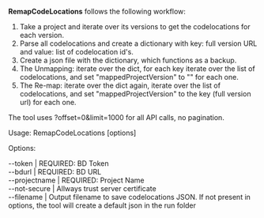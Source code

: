 **RemapCodeLocations** follows the following workflow:  
1. Take a project and iterate over its versions to get the codelocations for each version.  
2. Parse all codelocations and create a dictionary with key: full version URL and value: list of codelocation id's.  
3. Create a json file with the dictionary, which functions as a backup.  
4. The Unmapping: iterate over the dict, for each key iterate over the list of codelocations, and set "mappedProjectVersion" to "" for each one.  
5. The Re-map: iterate over the dict again, iterate over the list of codelocations, and set "mappedProjectVersion" to the key (full version url) for each one.  

The tool uses ?offset=0&limit=1000 for all API calls, no pagination.   

Usage: RemapCodeLocations [options]  

Options:  

 --token <token>               | REQUIRED: BD Token  
 --bdurl <bdurl>               | REQUIRED: BD URL  
 --projectname <projectname>   | REQUIRED: Project Name  
 --not-secure                  | Allways trust server certificate  
 --filename <filename>         | Output filename to save codelocations JSON. If not present in options, the tool will create a default json in the run folder

